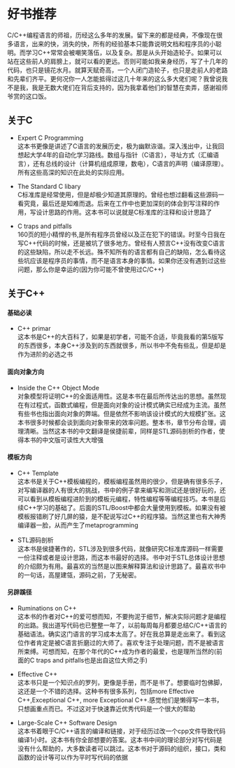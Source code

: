 # 好书推荐

C/C++编程语言的师祖，历经这么多年的发展。留下来的都是经典，不像现在很多语言，出来的快，消失的快，所有的经验基本只能靠说明文档和程序员的小聪明。而学习C++常常会被嘲笑落伍，以及复杂。那是从头开始造轮子。如果可以站在这些前人的肩膀上，就可以看的更远。否则可能如我亲身经历，写了十几年的代码，也只是镜花水月。就算天赋奇高，一个人闭门造轮子，也只是走前人的老路和先辈们齐平。更何况你一人怎能抵得过这几十年来的这么多大佬们呢？我曾说我不是我，我是无数大佬们在背后支持的，因为我拿着他们的智慧在卖弄，感谢祖师爷赏的这口饭。

## 关于C

*   Expert C Programming   
    这本书更像是讲述了C语言的发展历史，极为幽默诙谐。深入浅出中，让我回想起大学4年的自动化学习路线。数组与指针（C语言），寻址方式（汇编语言），还有总线的设计（计算机组成原理，数电），C语言的声明（编译原理）。所有这些高深的知识在此处的实际应用。

*   The Standard C libary  
    C标准库是经常使用，但是却极少知道其原理的。曾经也想过翻看这些源码一看究竟，最后还是知难而退。后来在工作中也更加深刻的体会到写注释的作用，写设计思路的作用。这本书可以说就是C标准库的注释和设计思路了

*   C traps and pitfalls   
    160页的短小精悍的书,是所有程序员曾经以及正在犯下的错误。时至今日我在写C++代码的时候，还是被坑了很多地方。曾经有人预言C++没有改变C语言的这些缺陷，所以走不长远。殊不知所有的语言都有自己的缺陷，怎么看待这些坑应该是程序员的事情，而不是语言本身的事情。如果你还没有遇到过这些问题，那么你是幸运的(因为你可能不曾使用过C/C++)


## 关于C++

#### 基础必读

*   C++ primar  
    这本书是C++的大百科了，如果是初学者，可能不合适，毕竟我看的第5版写的东西很多，本身C++涉及到的东西就很多，所以书中不免有些乱，但是却是作为进阶的必选之书

#### 面向对象方向

*   Inside the C++ Object Mode   
    对象模型将证明C++的全面适用性。这是本书在最后所传达出的思想。虽然现在有过程式，函数式编程，但是面向对象的设计模式确实已经成为主流。虽然有些书也指出面向对象的弊端。但是依然不影响该设计模式的大规模扩张。这本书很多时候都会谈到面向对象带来的效率问题。整本书，章节分布合理，调理清晰。当然这本书的中文翻译是侯捷前辈，同样是STL源码剖析的作者，使得本书的中文版可读性大大增强

#### 模板方向   

*   C++ Template  
    这本书是关于C++模板编程的，模板编程虽然用的很少，但是确有很多乐子，对写编译器的人有很大的挑战，书中的例子拿来编写和测试还是很好玩的，还可以看到从模板编程进阶到的模板元编程，特性编程等等编程技巧。本书是后续C++学习的基础了。后面的STL/Boost中都会大量使用到模板。如果没有被模板报错刷了好几屏的猿，是不配说写过C++的程序猿。当然这里也有大神秀编译器一脸，从而产生了metaprogramming

*   STL源码剖析  
    这本书是侯捷著作的，STL涉及到很多代码，就像研究C标准库源码一样需要一份注释或者是设计思路，而这本书最好的选择。书中对于STL总体设计思想的介绍颇为有用。最喜欢的当然是以图来解释算法和设计思路了。最喜欢书中的一句话，高屋建瓴，源码之前，了无秘密。

#### 另辟蹊径   

*   Ruminations on C++    
    这本书的作者对C++的爱可想而知，不要拘泥于细节，解决实际问题才是编程的出路。我出道写代码也已整整一年了，以前每周每月都要总结C/C++语言的基础语法。确实这门语言的学习成本太高了。好在我总算是走出来了。看到这位作者肯定是被C语言折磨过的大师了。喜欢专注于处理问题，而不是被语言所束缚。可想而知，在那个年代的C++成为作者的最爱，也是理所当然的(前面的C traps and pitfalls也是出自这位大师之手)

*   Effective C++    
    这本书只是一个知识点的罗列，更像是手册，而不是书了。想要临时包佛脚，这还是一个不错的选择。这种书有很多系列，包括more Effective C++,Exceptional C++,
    more Exceptional C++.感觉他们是懒得写一本书，只想画重点而已。不过这对于快速靠近优秀代码是一个很大的帮助

*   Large-Scale C++ Software Design   
    这本书着眼于C/C++语言的编译和链接，对于经历过改一个cpp文件导致代码编译1小时。这本书有你全部想要的答案。这本书中间的理论部分对写代码是没有什么帮助的，大多数读者可以跳过。这本书对于源码的组织，接口，类和函数的设计等可以作为平时写代码的依据